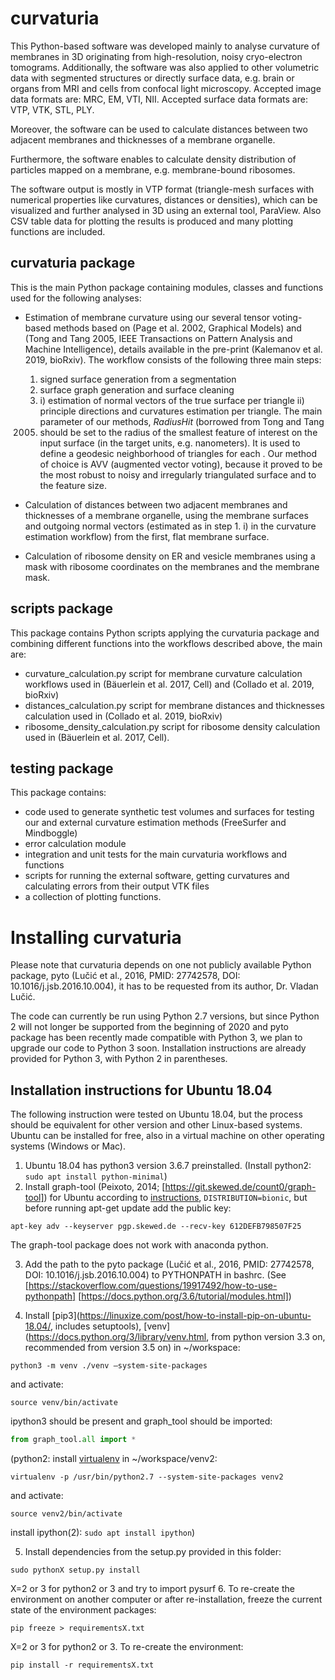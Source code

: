 # curvaturia
This Python-based software was developed mainly to analyse curvature of
membranes in 3D originating from high-resolution, noisy cryo-electron tomograms.
Additionally, the software was also applied to other volumetric data with
segmented structures or directly surface data, e.g. brain or organs from MRI and
cells from confocal light microscopy.
Accepted image data formats are: MRC, EM, VTI, NII.
Accepted surface data formats are: VTP, VTK, STL, PLY.

Moreover, the software can be used to calculate distances between two adjacent
membranes and thicknesses of a membrane organelle.

Furthermore, the software enables to calculate density distribution of
particles mapped on a membrane, e.g. membrane-bound ribosomes.

The software output is mostly in VTP format (triangle-mesh surfaces with
numerical properties like curvatures, distances or densities), which can be
visualized and further analysed in 3D using an external tool, ParaView.
Also CSV table data for plotting the results is produced and many plotting
functions are included.

## curvaturia package
This is the main Python package containing modules, classes and functions used
for the following analyses:

- Estimation of membrane curvature using our several tensor voting-based methods
  based on (Page et al. 2002, Graphical Models) and (Tong and Tang 2005, IEEE
  Transactions on Pattern Analysis and Machine Intelligence), details available
  in the pre-print (Kalemanov et al. 2019, bioRxiv).
  The workflow consists of the following three main steps:
  1. signed surface generation from a segmentation
  2. surface graph generation and surface cleaning
  3. i) estimation of normal vectors of the true surface per triangle
     ii) principle directions and curvatures estimation per triangle.
  The main parameter of our methods, _RadiusHit_ (borrowed from Tong and Tang
  2005) should be set to the radius of the smallest feature of interest on the
  input surface (in the target units, e.g. nanometers). It is used to define a
  geodesic neighborhood of triangles for each .
  Our method of choice is AVV (augmented vector voting), because it proved to be
  the most robust to noisy and irregularly triangulated surface and to the
  feature size.

- Calculation of distances between two adjacent membranes and thicknesses of a
  membrane organelle, using the membrane surfaces and outgoing normal vectors
  (estimated as in step 1. i) in the curvature estimation workflow) from the
  first, flat membrane surface.

- Calculation of ribosome density on ER and vesicle membranes using a mask with
  ribosome coordinates on the membranes and the membrane mask.

## scripts package
This package contains Python scripts applying the curvaturia package and
combining different functions into the workflows described above, the main are:
- curvature_calculation.py script for membrane curvature calculation workflows
  used in (Bäuerlein et al. 2017, Cell) and (Collado et al. 2019, bioRxiv)
- distances_calculation.py script for membrane distances and thicknesses
  calculation used in (Collado et al. 2019, bioRxiv)
- ribosome_density_calculation.py script for ribosome density calculation used
  in (Bäuerlein et al. 2017, Cell).

## testing package
This package contains:
 - code used to generate synthetic test volumes and surfaces for testing our and
   external curvature estimation methods (FreeSurfer and Mindboggle)
 - error calculation module
 - integration and unit tests for the main curvaturia workflows and functions
 - scripts for running the external software, getting curvatures and calculating
   errors from their output VTK files
 - a collection of plotting functions.


# Installing curvaturia
Please note that curvaturia depends on one not publicly available Python package,
pyto (Lučić et al., 2016, PMID: 27742578, DOI: 10.1016/j.jsb.2016.10.004), it
has to be requested from its author, Dr. Vladan Lučić.

The code can currently be run using Python 2.7 versions, but since Python 2 will
not longer be supported from the beginning of 2020 and pyto package has been
recently made compatible with Python 3, we plan to upgrade our code to Python 3
soon. Installation instructions are already provided for Python 3, with Python 2
in parentheses.

## Installation instructions for Ubuntu 18.04
The following instruction were tested on Ubuntu 18.04, but the process should be
equivalent for other version and other Linux-based systems. Ubuntu can be
installed for free, also in a virtual machine on other operating systems
(Windows or Mac).

1. Ubuntu 18.04 has python3 version 3.6.7 preinstalled. (Install python2:
`sudo apt install python-minimal`)
2. Install graph-tool (Peixoto, 2014; [https://git.skewed.de/count0/graph-tool])
for Ubuntu according to [instructions](https://git.skewed.de/count0/graph-tool/wikis/installation-instructions#debian-ubuntu),
`DISTRIBUTION=bionic`, but before running apt-get update add the public key:
```
apt-key adv --keyserver pgp.skewed.de --recv-key 612DEFB798507F25
```
The graph-tool package does not work with anaconda python.

3. Add the path to the pyto package (Lučić et al., 2016, PMID: 27742578,
DOI: 10.1016/j.jsb.2016.10.004) to PYTHONPATH in bashrc.
(See [https://stackoverflow.com/questions/19917492/how-to-use-pythonpath]
[https://docs.python.org/3.6/tutorial/modules.html])

4. Install [pip3](https://linuxize.com/post/how-to-install-pip-on-ubuntu-18.04/,
includes setuptools), [venv](https://docs.python.org/3/library/venv.html, from
python version 3.3 on, recommended from version 3.5 on) in ~/workspace:
```
python3 -m venv ./venv –system-site-packages
```
and activate:
```
source venv/bin/activate
```
ipython3 should be present and graph_tool should be imported:
```python
from graph_tool.all import *
```
(python2: install [virtualenv](https://docs.python-guide.org/dev/virtualenvs/#virtualenvironments-ref)
in ~/workspace/venv2:
```
virtualenv -p /usr/bin/python2.7 --system-site-packages venv2
```
and activate:
```
source venv2/bin/activate
```
install ipython(2):
`sudo apt install ipython`)

5. Install dependencies from the setup.py provided in this folder:
```
sudo pythonX setup.py install
```
X=2 or 3 for python2 or 3 and try to import pysurf
6. To re-create the environment on another computer or after
re-installation, freeze the current state of the environment packages:
```
pip freeze > requirementsX.txt
```
X=2 or 3 for python2 or 3.
To re-create the environment:
```
pip install -r requirementsX.txt
```
